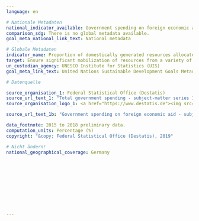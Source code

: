 ```yaml
---
language: en

# Nationale Metadaten
national_indicator_available: Government spending on foreign economic aid (COFOG group 01.2)
comparison_sdg: There is no global metadata available.
goal_meta_national_link_text: National metadata

# Globale Metadaten
indicator_name: Proportion of domestically generated resources allocated by the government directly to poverty reduction programmes
target: Ensure significant mobilization of resources from a variety of sources, including through enhanced development cooperation, in order to provide adequate and predictable means for developing countries, in particular least developed countries, to implement programmes and policies to end poverty in all its dimensions
un_custodian_agency: UNESCO Institute for Statistics (UIS)
goal_meta_link_text: United Nations Sustainable Development Goals Metadata

# Datenquelle

source_organisation_1: Federal Statistical Office (Destatis)
source_url_text_1: "Total government spending - subject-matter series 18, series 1.4 (Only available in German)"
source_organisation_logo_1: <a href="https://www.destatis.de"><img src="https://g205sdgs.github.io/sdg-indicators/public/LogosEn/destatis.png" alt="Logo Destatis" /></a>

source_url_text_1b: "Government spending on foreign economic aid - subject-matter series 18, series 1.4 (Only available in German)"

data_footnote: 2015 to 2018 preliminary data.
computation_units: Percentage (%)
copyright: "&copy; Federal Statistical Office (Destatis), 2019"

# Nicht ändern!
national_geographical_coverage: Germany











---
```

